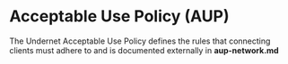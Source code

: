 # Acceptable Use Policy (AUP)

The Undernet Acceptable Use Policy defines the rules that connecting
clients must adhere to and is documented externally in
**aup-network.md**
